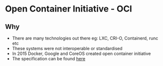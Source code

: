 # Open Container Initiative - OCI

## Why

* There are many technologies out there eg: LXC, CRI-O, Containerd, runc etc
* These systems were not interoperable or standardised
* In 2015 Docker, Google and CoreOS created open container initiative
* The specification can be found [here](https://github.com/opencontainers/runtime-spec)

